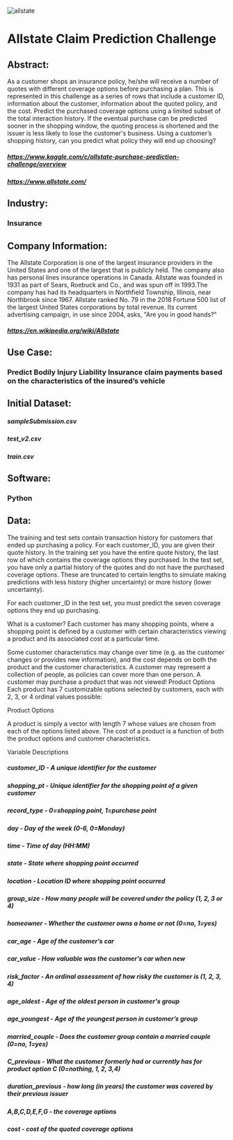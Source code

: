 ![allstate](https://user-images.githubusercontent.com/19572673/62312597-8e5d9780-b45c-11e9-84d5-ba8994ccb7f7.jpg)
# Allstate Claim Prediction Challenge

## Abstract:
As a customer shops an insurance policy, he/she will receive a number of quotes with different coverage options before purchasing a plan. This is represented in this challenge as a series of rows that include a customer ID, information about the customer, information about the quoted policy, and the cost. Predict the purchased coverage options using a limited subset of the total interaction history. If the eventual purchase can be predicted sooner in the shopping window, the quoting process is shortened and the issuer is less likely to lose the customer's business. Using a customer’s shopping history, can you predict what policy they will end up choosing? 
##### https://www.kaggle.com/c/allstate-purchase-prediction-challenge/overview
##### https://www.allstate.com/

## Industry: 
### Insurance

## Company Information:
The Allstate Corporation is one of the largest insurance providers in the United States and one of the largest that is publicly held. The company also has personal lines insurance operations in Canada. Allstate was founded in 1931 as part of Sears, Roebuck and Co., and was spun off in 1993.The company has had its headquarters in Northfield Township, Illinois, near Northbrook since 1967. Allstate ranked No. 79 in the 2018 Fortune 500 list of the largest United States corporations by total revenue. Its current advertising campaign, in use since 2004, asks, "Are you in good hands?" 
##### https://en.wikipedia.org/wiki/Allstate

## Use Case:
### Predict Bodily Injury Liability Insurance claim payments based on the characteristics of the insured’s vehicle

## Initial Dataset:

##### sampleSubmission.csv
##### test_v2.csv
##### train.csv

## Software:
### Python

## Data:
The training and test sets contain transaction history for customers that ended up purchasing a policy. For each customer_ID, you are given their quote history. In the training set you have the entire quote history, the last row of which contains the coverage options they purchased. In the test set, you have only a partial history of the quotes and do not have the purchased coverage options. These are truncated to certain lengths to simulate making predictions with less history (higher uncertainty) or more history (lower uncertainty).

For each customer_ID in the test set, you must predict the seven coverage options they end up purchasing.

What is a customer?
Each customer has many shopping points, where a shopping point is defined by a customer with certain characteristics viewing a product and its associated cost at a particular time.

Some customer characteristics may change over time (e.g. as the customer changes or provides new information), and the cost depends on both the product and the customer characteristics.
A customer may represent a collection of people, as policies can cover more than one person.
A customer may purchase a product that was not viewed!
Product Options
Each product has 7 customizable options selected by customers, each with 2, 3, or 4 ordinal values possible:

Product Options

A product is simply a vector with length 7 whose values are chosen from each of the options listed above. The cost of a product is a function of both the product options and customer characteristics.

Variable Descriptions
##### customer_ID - A unique identifier for the customer
##### shopping_pt - Unique identifier for the shopping point of a given customer
##### record_type - 0=shopping point, 1=purchase point
##### day - Day of the week (0-6, 0=Monday)
##### time - Time of day (HH:MM)
##### state - State where shopping point occurred
##### location - Location ID where shopping point occurred
##### group_size - How many people will be covered under the policy (1, 2, 3 or 4)
##### homeowner - Whether the customer owns a home or not (0=no, 1=yes)
##### car_age - Age of the customer’s car
##### car_value - How valuable was the customer’s car when new
##### risk_factor - An ordinal assessment of how risky the customer is (1, 2, 3, 4)
##### age_oldest - Age of the oldest person in customer's group
##### age_youngest - Age of the youngest person in customer’s group
##### married_couple - Does the customer group contain a married couple (0=no, 1=yes)
##### C_previous - What the customer formerly had or currently has for product option C (0=nothing, 1, 2, 3,4)
##### duration_previous -  how long (in years) the customer was covered by their previous issuer
##### A,B,C,D,E,F,G - the coverage options
##### cost - cost of the quoted coverage options
